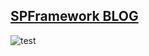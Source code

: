 ## [SPFramework BLOG](https://ziolkowsky.wordpress.com/category/spframework/)

![test](https://ziolkowsky.files.wordpress.com/2022/04/spframework.png)

